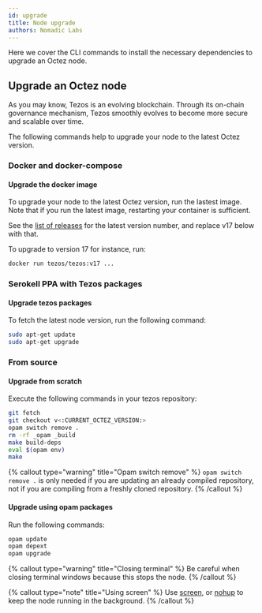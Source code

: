 ```yaml
---
id: upgrade
title: Node upgrade
authors: Nomadic Labs
---
```


Here we cover the CLI commands to install the necessary dependencies to upgrade an Octez node.

## Upgrade an Octez node

As you may know, Tezos is an evolving blockchain. Through its on-chain governance mechanism, Tezos smoothly evolves to become more secure and scalable
over time.

The following commands help to upgrade your node to the latest Octez version.

### Docker and docker-compose

#### Upgrade the docker image

To upgrade your node to the latest Octez version, run the lastest image. Note that if you run the latest image, restarting your container is sufficient.

See the [list of releases](https://tezos.gitlab.io/releases/releases.html) for the latest version number, and replace v17 below with that. 

To upgrade to version 17 for instance, run:

```bash
docker run tezos/tezos:v17 ...
```

### Serokell PPA with Tezos packages

#### Upgrade tezos packages

To fetch the latest node version, run the following command:

```bash
sudo apt-get update
sudo apt-get upgrade
```

### From source

#### Upgrade from scratch

Execute the following commands in your tezos repository:

```bash
git fetch
git checkout v<:CURRENT_OCTEZ_VERSION:>
opam switch remove .
rm -rf _opam _build
make build-deps
eval $(opam env)
make
```

{% callout type="warning" title="Opam switch remove" %}
`opam switch remove .` is only needed if you are updating an already compiled repository, not if you are compiling from a freshly cloned repository.
{% /callout %}

#### Upgrade using opam packages

Run the following commands:

```bash
opam update
opam depext
opam upgrade
```

{% callout type="warning" title="Closing terminal" %}
Be careful when closing terminal windows because this stops the node.
{% /callout %}

{% callout type="note" title="Using screen" %}
Use [screen](https://doc.ubuntu-fr.org/screen), or [nohup](https://www.computerhope.com/unix/unohup.htm) to keep the node running in the background.
{% /callout %}

